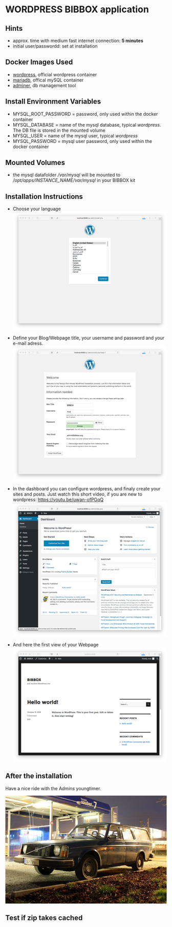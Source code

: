 # WORDPRESS BIBBOX application

## Hints
* approx. time with medium fast internet connection: **5 minutes**
* initial user/passwordd: set at installation


## Docker Images Used
 * [wordpress](https://hub.docker.com/_/wordpress/), official wordpress container
 * [mariadb](https://hub.docker.com/_/mariadb/), offical mySQL container
 * [adminer](https://hub.docker.com/_/adminer/), db management tool
 
## Install Environment Variables
  *	MYSQL_ROOT_PASSWORD = password, only used within the docker container
  * MYSQL_DATABASE = name of the mysql database, typical *wordpress*. The DB file is stored in the mounted volume
  * MYSQL_USER = name of the mysql user, typical *wordpress*
  * MYSQL_PASSWORD = mysql user password, only used within the docker container

## Mounted Volumes

* the mysql datafolder _/var/mysql_ will be mounted to _/opt/apps/INSTANCE_NAME/var/mysql_ in your BIBBOX kit 

## Installation Instructions 

* Choose your language
![Screenshot01](install-screen-01.png)

* Define your Blog/Webpage title, your username and password and your e-mail adress. 
![Screenshot02](install-screen-02.png)

* In the dashboard you can configure wordpress, and finaly create your sites and posts. Just watch this short video, if you are new to wordpress: https://youtu.be/uwan-ofPGqQ
![Screenshot03](install-screen-03.png)

* And here the first view of your Webpage
![Screenshot04](install-screen-04.png)

## After the installation

Have a nice ride with the Admins youngtimer.

![FINAL](install-screen-final.jpg)

## Test if zip takes cached
